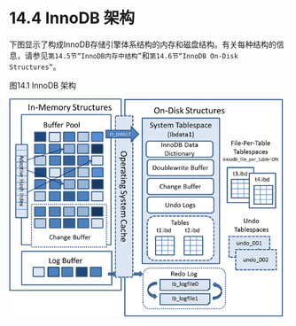 # 14.4 InnoDB 架构
下图显示了构成InnoDB存储引擎体系结构的内存和磁盘结构。有关每种结构的信息，请参见`第14.5节“InnoDB内存中结构”`和`第14.6节“InnoDB On-Disk Structures”`。

图14.1 InnoDB 架构

![](images/innodb-architecture.png)

